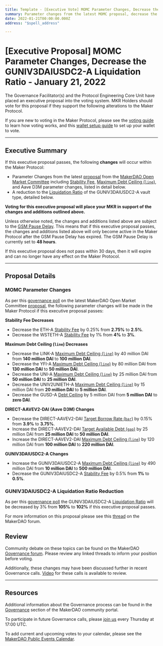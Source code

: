 ```yaml
---
title: Template - [Executive Vote] MOMC Parameter Changes, Decrease the GUNIV3DAIUSDC2-A Liquidation Ratio - January 21, 2022
summary: Parameter changes from the latest MOMC proposal, decrease the GUNIV3DAIUSDC2-A liquidation ratio.
date: 2022-01-21T00:00:00.000Z
address: "$spell_address"

---
```

# [Executive Proposal] MOMC Parameter Changes, Decrease the GUNIV3DAIUSDC2-A Liquidation Ratio - January 21, 2022

The Governance Facilitator(s) and the Protocol Engineering Core Unit have placed an executive proposal into the voting system. MKR Holders should vote for this proposal if they support the following alterations to the Maker Protocol.

If you are new to voting in the Maker Protocol, please see the [voting guide](https://community-development.makerdao.com/en/learn/governance/how-voting-works/) to learn how voting works, and this [wallet setup guide](https://community-development.makerdao.com/en/learn/governance/voting-setup/) to set up your wallet to vote.

---

## Executive Summary

If this executive proposal passes, the following **changes** will occur within the Maker Protocol:
- Parameter Changes from the latest [proposal](https://forum.makerdao.com/t/parameter-changes-proposal-ppg-omc-001-2022-01-07/12522) from the [MakerDAO Open Market Committee](https://forum.makerdao.com/t/parameter-proposal-group-makerdao-open-market-committee/7355) including [Stability Fee](https://manual.makerdao.com/parameter-index/vault-risk/param-stability-fee), [Maximum Debt Ceiling (`line`)](https://manual.makerdao.com/module-index/module-dciam#maximum-debt-ceiling-line), and Aave D3M parameter changes, listed in detail below.
- A reduction to the [Liquidation Ratio](https://manual.makerdao.com/parameter-index/vault-risk/param-liquidation-ratio) of the GUNIV3DAIUSDC2-A vault type, detailed below.

**Voting for this executive proposal will place your MKR in support of the changes and additions outlined above.**

Unless otherwise noted, the changes and additions listed above are subject to the [GSM Pause Delay](https://manual.makerdao.com/parameter-index/core/param-gsm-pause-delay). This means that if this executive proposal passes, the changes and additions listed above will only become active in the Maker Protocol after the GSM Pause Delay has expired. The GSM Pause Delay is currently set to **48 hours**.

If this executive proposal does not pass within 30 days, then it will expire and can no longer have any effect on the Maker Protocol.

---

## Proposal Details

### MOMC Parameter Changes

As per this [governance poll](https://vote.makerdao.com/polling/QmVyyjPF) on the latest MakerDAO Open Market Committee [proposal](https://forum.makerdao.com/t/parameter-changes-proposal-ppg-omc-001-2022-01-07/12522), the following parameter changes will be made in the Maker Protocol if this executive proposal passes:

**Stability Fee Decreases**
* Decrease the ETH-A [Stability Fee](https://manual.makerdao.com/parameter-index/vault-risk/param-stability-fee) by 0.25% from **2.75%** to **2.5%**.
* Decrease the WSTETH-A [Stability Fee](https://manual.makerdao.com/parameter-index/vault-risk/param-stability-fee) by 1% from **4%** to **3%**.

**Maximum Debt Ceiling (`line`) Decreases**
* Decrease the LINK-A [Maximum Debt Ceiling (`line`)](https://manual.makerdao.com/module-index/module-dciam#maximum-debt-ceiling-line) by 40 million DAI from **140 million DAI** to **100 million DAI**.
* Decrease the YFI-A [Maximum Debt Ceiling (`line`)](https://manual.makerdao.com/module-index/module-dciam#maximum-debt-ceiling-line) by 80 million DAI from **130 million DAI** to **50 million DAI**.
* Decrease the UNI-A [Maximum Debt Ceiling (`line`)](https://manual.makerdao.com/module-index/module-dciam#maximum-debt-ceiling-line) by 25 million DAI from **50 million DAI** to **25 million DAI**.
* Decrease the UNIV2UNIETH-A [Maximum Debt Ceiling (`line`)](https://manual.makerdao.com/module-index/module-dciam#maximum-debt-ceiling-line) by 15 million DAI from **20 million DAI** to **5 million DAI**.
* Decrease the GUSD-A [Debt Ceiling](https://manual.makerdao.com/parameter-index/vault-risk/param-debt-ceiling) by 5 million DAI from **5 million DAI** to **zero DAI**.

**DIRECT-AAVEV2-DAI (Aave D3M) Changes**
* Decrease the DIRECT-AAVEV2-DAI [Target Borrow Rate (`bar`)](https://github.com/makerdao/dss-direct-deposit#configuration) by 0.15% from **3.9%** to **3.75%**.
* Increase the DIRECT-AAVEV2-DAI [Target Available Debt (`gap`)](https://manual.makerdao.com/module-index/module-dciam#target-available-debt-gap) by 25 million DAI from **25 million DAI** to **50 million DAI**.
* Increase the DIRECT-AAVEV2-DAI [Maximum Debt Ceiling (`line`)](https://manual.makerdao.com/module-index/module-dciam#maximum-debt-ceiling-line) by 120 million DAI from **100 million DAI** to **220 million DAI**.

**GUNIV3DAIUSDC2-A Changes**
* Increase the GUNIV3DAIUSDC2-A [Maximum Debt Ceiling (`line`)](https://manual.makerdao.com/module-index/module-dciam#maximum-debt-ceiling-line) by 490 million DAI from **10 million DAI** to **500 million DAI**.
* Decrease the GUNIV3DAIUSDC2-A [Stability Fee](https://manual.makerdao.com/parameter-index/vault-risk/param-stability-fee) by 0.5% from **1%** to **0.5%**.

### GUNIV3DAIUSDC2-A Liquidation Ratio Reduction

As per this [governance poll](https://vote.makerdao.com/polling/QmbFqWGK) the GUNIV3DAIUSDC2-A [Liquidation Ratio](https://manual.makerdao.com/parameter-index/vault-risk/param-liquidation-ratio) will be decreased by 3% from **105%** to **102%** if this executive proposal passes.

For more information on this proposal please see this [thread](https://forum.makerdao.com/t/request-to-lower-the-collateralization-ratio-for-guniv3daiusdc2-a/12615) on the MakerDAO forum.

## Review

Community debate on these topics can be found on the MakerDAO [Governance forum](https://forum.makerdao.com/). Please review any linked threads to inform your position before voting.

Additionally, these changes may have been discussed further in recent Governance calls. [Video](https://www.youtube.com/playlist?list=PLLzkWCj8ywWNq5-90-Id6VPSsrk4OWVan) for these calls is available to review.

---

## Resources

Additional information about the Governance process can be found in the [Governance](https://community-development.makerdao.com/en/learn/governance) section of the MakerDAO community portal.

To participate in future Governance calls, please [join us](https://github.com/makerdao/community/tree/master/governance/governance-and-risk-meetings) every Thursday at 17:00 UTC.

To add current and upcoming votes to your calendar, please see the [MakerDAO Public Events Calendar](https://calendar.google.com/calendar/embed?src=makerdao.com_3efhm2ghipksegl009ktniomdk%40group.calendar.google.com&ctz=UTC&mode=week&showCalendars=0&showPrint=0).
